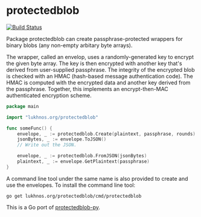 protectedblob
=============

[![Build Status](https://travis-ci.org/lukhnos/protectedblob-go.svg?branch=master)](https://travis-ci.org/lukhnos/protectedblob-go)

Package protectedblob can create passphrase-protected wrappers for binary
blobs (any non-empty arbitary byte arrays).

The wrapper, called an envelop, uses a randomly-generated key to encrypt the
given byte array. The key is then encrypted with another key that's derived
from user-supplied passphrase. The integrity of the encrypted blob is checked
with an HMAC (hash-based message authentication code). The HMAC is computed
with the encrypted data and another key derived from the passphrase. Together,
this implements an encrypt-then-MAC authenticated encryption scheme.

```go
package main

import "lukhnos.org/protectedblob"

func someFunc() {
    envelope, _ := protectedblob.Create(plaintext, passphrase, rounds)
    jsonBytes, _ := envelope.ToJSON()
    // Write out the JSON.

    envelope, _ := protectedblob.FromJSON(jsonBytes)
    plaintext, _ := envelope.GetPlaintext(passphrase)
}
```

A command line tool under the same name is also provided to create and use
the envelopes. To install the command line tool:

    go get lukhnos.org/protectedblob/cmd/protectedblob

This is a Go port of [protectedblob-py](https://github.com/lukhnos/protectedblob-py).
